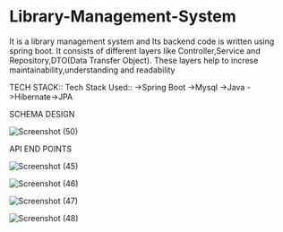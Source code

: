 # Library-Management-System

It is a library management system and Its backend code is written using spring boot. It consists of different layers like Controller,Service and Repository,DTO(Data Transfer Object). These layers help to increse maintainability,understanding and readability

TECH STACK::
Tech Stack Used:: ->Spring Boot ->Mysql ->Java ->Hibernate->JPA

SCHEMA DESIGN

![Screenshot (50)](https://user-images.githubusercontent.com/22121873/227966463-56d5f10f-d742-49f9-93f4-1ef0141b7997.png)


API END POINTS


![Screenshot (45)](https://user-images.githubusercontent.com/22121873/227966913-9da094be-1863-4924-a6d4-ea1703980f61.png)


![Screenshot (46)](https://user-images.githubusercontent.com/22121873/227966963-606e3fda-fabb-4ad5-88ee-a39b9d88ec38.png)


![Screenshot (47)](https://user-images.githubusercontent.com/22121873/227967015-f2049ef5-e99a-4a30-8410-2fa96193dcf8.png)


![Screenshot (48)](https://user-images.githubusercontent.com/22121873/227967057-1386357c-735d-456a-a474-2e3777f1fd76.png)
